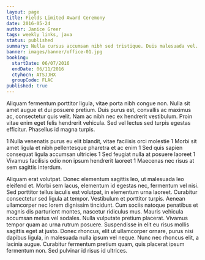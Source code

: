 ```yaml
---
layout: page
title: Fields Limited Award Ceremony
date: 2016-05-24
author: Janice Greer
tags: weekly links, java
status: published
summary: Nulla cursus accumsan nibh sed tristique. Duis malesuada vel.
banner: images/banner/office-01.jpg
booking:
  startDate: 06/07/2016
  endDate: 06/11/2016
  ctyhocn: ATSJJHX
  groupCode: FLAC
published: true
---
```

Aliquam fermentum porttitor ligula, vitae porta nibh congue non. Nulla sit amet augue et dui posuere pretium. Duis purus est, convallis ac maximus ac, consectetur quis velit. Nam ac nibh nec ex hendrerit vestibulum. Proin vitae enim eget felis hendrerit vehicula. Sed vel lectus sed turpis egestas efficitur. Phasellus id magna turpis.

1 Nulla venenatis purus eu elit blandit, vitae facilisis orci molestie
1 Morbi sit amet ligula et nibh pellentesque pharetra et ac enim
1 Sed quis sapien consequat ligula accumsan ultricies
1 Sed feugiat nulla at posuere laoreet
1 Vivamus facilisis odio non ipsum hendrerit laoreet
1 Maecenas nec risus at sem sagittis interdum.

Aliquam erat volutpat. Donec elementum sagittis leo, ut malesuada leo eleifend et. Morbi sem lacus, elementum id egestas nec, fermentum vel nisi. Sed porttitor tellus iaculis est volutpat, in elementum urna laoreet. Curabitur consectetur sed ligula at tempor. Vestibulum et porttitor turpis. Aenean ullamcorper nec lorem dignissim tincidunt. Cum sociis natoque penatibus et magnis dis parturient montes, nascetur ridiculus mus. Mauris vehicula accumsan metus vel sodales. Nulla vulputate pretium placerat. Vivamus tempor quam ac urna rutrum posuere. Suspendisse in elit eu risus mollis sagittis eget at justo. Donec rhoncus, elit ut ullamcorper ornare, purus nisi dapibus ligula, in malesuada nulla ipsum vel neque. Nunc nec rhoncus elit, a lacinia augue. Curabitur fermentum pretium quam, quis placerat ipsum fermentum non. Sed pulvinar id risus id ultrices.
